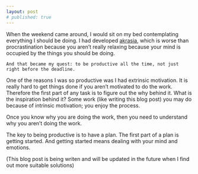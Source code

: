 ```yaml
---
layout: post
# published: true
---
```



When the weekend came around, I would sit on my bed contemplating everything I should be doing.  I had developed [akrasia](https://en.wikipedia.org/wiki/Akrasia), which is worse than procrastination because you aren’t really relaxing because your mind is occupied by the things you should be doing.

`And that became my quest: to be productive all the time, not just right before the deadline.`

One of the reasons I was so productive was I had extrinsic motivation. It is really hard to get things done if you aren’t motivated to do the work. Therefore the first part of any task is to figure out the why behind it.  What is the inspiration behind it? Some work (like writing this blog post) you may do because of intrinsic motivation; you enjoy the process. 

Once you know why you are doing the work, then you need to understand why you aren’t doing the work.

The key to being productive is to have a plan. The first part of a plan is getting started.  And getting started means dealing with your mind and emotions.

(This blog post is being writen and will be updated in the future when I find out more suitable solutions)